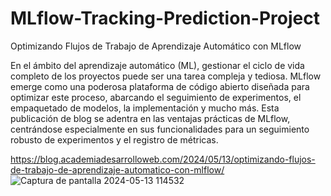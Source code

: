 ﻿# MLflow-Tracking-Prediction-Project

Optimizando Flujos de Trabajo de Aprendizaje Automático con MLflow

En el ámbito del aprendizaje automático (ML), gestionar el ciclo de vida completo de los proyectos puede ser una tarea compleja y tediosa. MLflow emerge como una poderosa plataforma de código abierto diseñada para optimizar este proceso, abarcando el seguimiento de experimentos, el empaquetado de modelos, la implementación y mucho más. Esta publicación de blog se adentra en las ventajas prácticas de MLflow, centrándose especialmente en sus funcionalidades para un seguimiento robusto de experimentos y el registro de métricas.

https://blog.academiadesarrolloweb.com/2024/05/13/optimizando-flujos-de-trabajo-de-aprendizaje-automatico-con-mlflow/ ![Captura de pantalla 2024-05-13 114532](https://github.com/DaveSV/MLflow-Tracking-Prediction-Project/assets/29576337/39bbd1d4-cf50-4f1f-bb33-77df634930d4)
